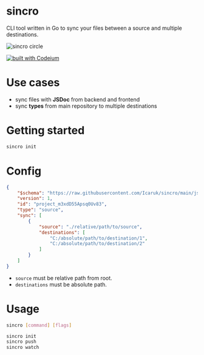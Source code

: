 # sincro

CLI tool written in Go to sync your files between a source and multiple destinations.

![sincro circle](https://i.imgur.com/NCAcwYQ.png)


[![built with Codeium](https://codeium.com/badges/main)](https://codeium.com)



# Use cases

- sync files with **JSDoc** from backend and frontend
- sync **types** from main repository to multiple destinations



# Getting started

```bash
sincro init
```



# Config

```json
{
	"$schema": "https://raw.githubusercontent.com/Icaruk/sincro/main/json-schema.json",
	"version": 1,
	"id": "project_m3xdD55Apsq0Uv83",
	"type": "source",
	"sync": [
		{
			"source": "./relative/path/to/source",
			"destinations": [
				"C:/absolute/path/to/destination/1",
				"C:/absolute/path/to/destination/2"
			]
		}
	]
}
```

- `source` must be relative path from root.
- `destinations` must be absolute path.



# Usage

```bash
sincro [command] [flags]

sincro init
sincro push
sincro watch
```
